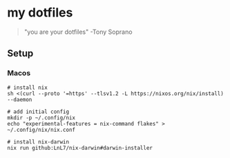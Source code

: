 # my dotfiles

> "you are your dotfiles" -Tony Soprano

## Setup

### Macos

```
# install nix
sh <(curl --proto '=https' --tlsv1.2 -L https://nixos.org/nix/install) --daemon

# add initial config
mkdir -p ~/.config/nix
echo "experimental-features = nix-command flakes" > ~/.config/nix/nix.conf

# install nix-darwin
nix run github:LnL7/nix-darwin#darwin-installer
```

[stow]: https://www.gnu.org/software/stow/
